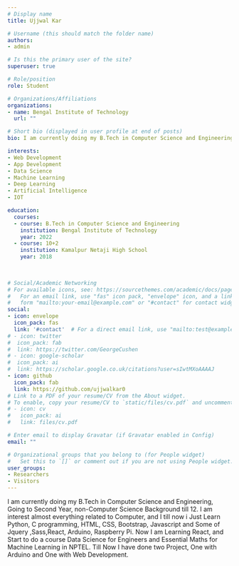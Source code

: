```yaml
---
# Display name
title: Ujjwal Kar

# Username (this should match the folder name)
authors:
- admin

# Is this the primary user of the site?
superuser: true

# Role/position
role: Student

# Organizations/Affiliations
organizations:
- name: Bengal Institute of Technology
  url: ""

# Short bio (displayed in user profile at end of posts)
bio: I am currently doing my B.Tech in Computer Science and Engineering, Going to Second Year, non-Computer Science Background till 12. I am interest almost everything related to Computer, and I till now i Just Learn  Python, C programming, HTML, CSS, Bootstrap, Javascript and Some of Jquery ,Sass,React, Arduino, Raspberry Pi. Now I am Learning React, and Start to do a course Data Science for Engineers and Essential Maths for Machine Learning in NPTEL. Till Now I have done two Project, One with Arduino and One with Web Development.

interests:
- Web Development
- App Development
- Data Science
- Machine Learning
- Deep Learning
- Artificial Intelligence
- IOT

education:
  courses:
  - course: B.Tech in Computer Science and Engineering
    institution: Bengal Institute of Technology
    year: 2022
  - course: 10+2
    institution: Kamalpur Netaji High School
    year: 2018
 
  

# Social/Academic Networking
# For available icons, see: https://sourcethemes.com/academic/docs/page-builder/#icons
#   For an email link, use "fas" icon pack, "envelope" icon, and a link in the
#   form "mailto:your-email@example.com" or "#contact" for contact widget.
social:
- icon: envelope
  icon_pack: fas
  link: '#contact'  # For a direct email link, use "mailto:test@example.org".
# - icon: twitter
#  icon_pack: fab
#  link: https://twitter.com/GeorgeCushen
# - icon: google-scholar
#  icon_pack: ai
#  link: https://scholar.google.co.uk/citations?user=sIwtMXoAAAAJ
- icon: github
  icon_pack: fab
  link: https://github.com/ujjwalkar0
# Link to a PDF of your resume/CV from the About widget.
# To enable, copy your resume/CV to `static/files/cv.pdf` and uncomment the lines below.
# - icon: cv
#   icon_pack: ai
#   link: files/cv.pdf

# Enter email to display Gravatar (if Gravatar enabled in Config)
email: ""

# Organizational groups that you belong to (for People widget)
#   Set this to `[]` or comment out if you are not using People widget.
user_groups:
- Researchers
- Visitors
---
```


I am currently doing my B.Tech in Computer Science and Engineering, Going to Second Year, non-Computer Science Background till 12. I am interest almost everything related to Computer, and I till now i Just Learn  Python, C programming, HTML, CSS, Bootstrap, Javascript and Some of Jquery ,Sass,React, Arduino, Raspberry Pi. Now I am Learning React, and Start to do a course Data Science for Engineers and Essential Maths for Machine Learning in NPTEL. Till Now I have done two Project, One with Arduino and One with Web Development.
